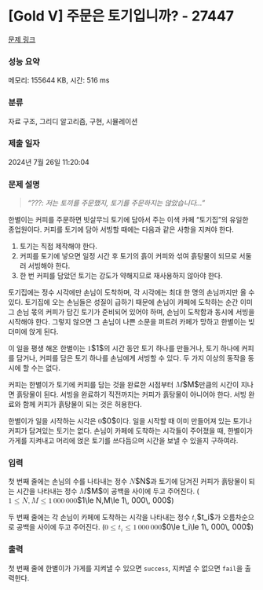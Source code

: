 # [Gold V] 주문은 토기입니까? - 27447 

[문제 링크](https://www.acmicpc.net/problem/27447) 

### 성능 요약

메모리: 155644 KB, 시간: 516 ms

### 분류

자료 구조, 그리디 알고리즘, 구현, 시뮬레이션

### 제출 일자

2024년 7월 26일 11:20:04

### 문제 설명

<blockquote>
<p><em>“???: 저는 토끼를 주문했지, 토기를 주문하지는 않았습니다…”</em></p>
</blockquote>

<p>한별이는 커피를 주문하면 빗살무늬 토기에 담아서 주는 이색 카페 “토기집”의 유일한 종업원이다. 커피를 토기에 담아 서빙할 때에는 다음과 같은 사항을 지켜야 한다.</p>

<ol>
	<li>토기는 직접 제작해야 한다.</li>
	<li>커피를 토기에 넣으면 일정 시간 후 토기의 흙이 커피와 섞여 흙탕물이 되므로 서둘러 서빙해야 한다.</li>
	<li>한 번 커피를 담았던 토기는 강도가 약해지므로 재사용하지 않아야 한다.</li>
</ol>

<p>토기집에는 정수 시각에만 손님이 도착하며, 각 시각에는 최대 한 명의 손님까지만 올 수 있다. 토기집에 오는 손님들은 성질이 급하기 때문에 손님이 카페에 도착하는 순간 이미 그 손님 몫의 커피가 담긴 토기가 준비되어 있어야 하며, 손님이 도착함과 동시에 서빙을 시작해야 한다. 그렇지 않으면 그 손님이 나쁜 소문을 퍼트려 카페가 망하고 한별이는 빚더미에 앉게 된다.</p>

<p>이 일을 평생 해온 한별이는 <mjx-container class="MathJax" jax="CHTML" style="font-size: 109%; position: relative;"><mjx-math class="MJX-TEX" aria-hidden="true"><mjx-mn class="mjx-n"><mjx-c class="mjx-c31"></mjx-c></mjx-mn></mjx-math><mjx-assistive-mml unselectable="on" display="inline"><math xmlns="http://www.w3.org/1998/Math/MathML"><mn>1</mn></math></mjx-assistive-mml><span aria-hidden="true" class="no-mathjax mjx-copytext">$1$</span></mjx-container>의 시간 동안 토기 하나를 만들거나, 토기 하나에 커피를 담거나, 커피를 담은 토기 하나를 손님에게 서빙할 수 있다. 두 가지 이상의 동작을 동시에 할 수는 없다.</p>

<p>커피는 한별이가 토기에 커피를 담는 것을 완료한 시점부터 <mjx-container class="MathJax" jax="CHTML" style="font-size: 109%; position: relative;"><mjx-math class="MJX-TEX" aria-hidden="true"><mjx-mi class="mjx-i"><mjx-c class="mjx-c1D440 TEX-I"></mjx-c></mjx-mi></mjx-math><mjx-assistive-mml unselectable="on" display="inline"><math xmlns="http://www.w3.org/1998/Math/MathML"><mi>M</mi></math></mjx-assistive-mml><span aria-hidden="true" class="no-mathjax mjx-copytext">$M$</span></mjx-container>만큼의 시간이 지나면 흙탕물이 된다. 서빙을 완료하기 직전까지는 커피가 흙탕물이 아니어야 한다. 서빙 완료와 함께 커피가 흙탕물이 되는 것은 허용한다.</p>

<p>한별이가 일을 시작하는 시각은 <mjx-container class="MathJax" jax="CHTML" style="font-size: 109%; position: relative;"><mjx-math class="MJX-TEX" aria-hidden="true"><mjx-mn class="mjx-n"><mjx-c class="mjx-c30"></mjx-c></mjx-mn></mjx-math><mjx-assistive-mml unselectable="on" display="inline"><math xmlns="http://www.w3.org/1998/Math/MathML"><mn>0</mn></math></mjx-assistive-mml><span aria-hidden="true" class="no-mathjax mjx-copytext">$0$</span></mjx-container>이다. 일을 시작할 때 이미 만들어져 있는 토기나 커피가 담겨있는 토기는 없다. 손님이 카페에 도착하는 시각들이 주어졌을 때, 한별이가 가게를 지켜내고 머리에 얹은 토기를 쓰다듬으며 시간을 보낼 수 있을지 구하여라.</p>

### 입력 

 <p>첫 번째 줄에는 손님의 수를 나타내는 정수 <mjx-container class="MathJax" jax="CHTML" style="font-size: 109%; position: relative;"><mjx-math class="MJX-TEX" aria-hidden="true"><mjx-mi class="mjx-i"><mjx-c class="mjx-c1D441 TEX-I"></mjx-c></mjx-mi></mjx-math><mjx-assistive-mml unselectable="on" display="inline"><math xmlns="http://www.w3.org/1998/Math/MathML"><mi>N</mi></math></mjx-assistive-mml><span aria-hidden="true" class="no-mathjax mjx-copytext">$N$</span></mjx-container>과 토기에 담겨진 커피가 흙탕물이 되는 시간을 나타내는 정수 <mjx-container class="MathJax" jax="CHTML" style="font-size: 109%; position: relative;"><mjx-math class="MJX-TEX" aria-hidden="true"><mjx-mi class="mjx-i"><mjx-c class="mjx-c1D440 TEX-I"></mjx-c></mjx-mi></mjx-math><mjx-assistive-mml unselectable="on" display="inline"><math xmlns="http://www.w3.org/1998/Math/MathML"><mi>M</mi></math></mjx-assistive-mml><span aria-hidden="true" class="no-mathjax mjx-copytext">$M$</span></mjx-container>이 공백을 사이에 두고 주어진다. (<mjx-container class="MathJax" jax="CHTML" style="font-size: 109%; position: relative;"><mjx-math class="MJX-TEX" aria-hidden="true"><mjx-mn class="mjx-n"><mjx-c class="mjx-c31"></mjx-c></mjx-mn><mjx-mo class="mjx-n" space="4"><mjx-c class="mjx-c2264"></mjx-c></mjx-mo><mjx-mi class="mjx-i" space="4"><mjx-c class="mjx-c1D441 TEX-I"></mjx-c></mjx-mi><mjx-mo class="mjx-n"><mjx-c class="mjx-c2C"></mjx-c></mjx-mo><mjx-mi class="mjx-i" space="2"><mjx-c class="mjx-c1D440 TEX-I"></mjx-c></mjx-mi><mjx-mo class="mjx-n" space="4"><mjx-c class="mjx-c2264"></mjx-c></mjx-mo><mjx-mn class="mjx-n" space="4"><mjx-c class="mjx-c31"></mjx-c></mjx-mn><mjx-mstyle><mjx-mspace style="width: 0.167em;"></mjx-mspace></mjx-mstyle><mjx-mn class="mjx-n"><mjx-c class="mjx-c30"></mjx-c><mjx-c class="mjx-c30"></mjx-c><mjx-c class="mjx-c30"></mjx-c></mjx-mn><mjx-mstyle><mjx-mspace style="width: 0.167em;"></mjx-mspace></mjx-mstyle><mjx-mn class="mjx-n"><mjx-c class="mjx-c30"></mjx-c><mjx-c class="mjx-c30"></mjx-c><mjx-c class="mjx-c30"></mjx-c></mjx-mn></mjx-math><mjx-assistive-mml unselectable="on" display="inline"><math xmlns="http://www.w3.org/1998/Math/MathML"><mn>1</mn><mo>≤</mo><mi>N</mi><mo>,</mo><mi>M</mi><mo>≤</mo><mn>1</mn><mstyle scriptlevel="0"><mspace width="0.167em"></mspace></mstyle><mn>000</mn><mstyle scriptlevel="0"><mspace width="0.167em"></mspace></mstyle><mn>000</mn></math></mjx-assistive-mml><span aria-hidden="true" class="no-mathjax mjx-copytext">$1\le N,M\le 1\, 000\, 000$</span></mjx-container>)</p>

<p>두 번째 줄에는 각 손님이 카페에 도착하는 시각을 나타내는 정수 <mjx-container class="MathJax" jax="CHTML" style="font-size: 109%; position: relative;"><mjx-math class="MJX-TEX" aria-hidden="true"><mjx-msub><mjx-mi class="mjx-i"><mjx-c class="mjx-c1D461 TEX-I"></mjx-c></mjx-mi><mjx-script style="vertical-align: -0.15em;"><mjx-mi class="mjx-i" size="s"><mjx-c class="mjx-c1D456 TEX-I"></mjx-c></mjx-mi></mjx-script></mjx-msub></mjx-math><mjx-assistive-mml unselectable="on" display="inline"><math xmlns="http://www.w3.org/1998/Math/MathML"><msub><mi>t</mi><mi>i</mi></msub></math></mjx-assistive-mml><span aria-hidden="true" class="no-mathjax mjx-copytext">$t_i$</span></mjx-container>가 오름차순으로 공백을 사이에 두고 주어진다. (<mjx-container class="MathJax" jax="CHTML" style="font-size: 109%; position: relative;"><mjx-math class="MJX-TEX" aria-hidden="true"><mjx-mn class="mjx-n"><mjx-c class="mjx-c30"></mjx-c></mjx-mn><mjx-mo class="mjx-n" space="4"><mjx-c class="mjx-c2264"></mjx-c></mjx-mo><mjx-msub space="4"><mjx-mi class="mjx-i"><mjx-c class="mjx-c1D461 TEX-I"></mjx-c></mjx-mi><mjx-script style="vertical-align: -0.15em;"><mjx-mi class="mjx-i" size="s"><mjx-c class="mjx-c1D456 TEX-I"></mjx-c></mjx-mi></mjx-script></mjx-msub><mjx-mo class="mjx-n" space="4"><mjx-c class="mjx-c2264"></mjx-c></mjx-mo><mjx-mn class="mjx-n" space="4"><mjx-c class="mjx-c31"></mjx-c></mjx-mn><mjx-mstyle><mjx-mspace style="width: 0.167em;"></mjx-mspace></mjx-mstyle><mjx-mn class="mjx-n"><mjx-c class="mjx-c30"></mjx-c><mjx-c class="mjx-c30"></mjx-c><mjx-c class="mjx-c30"></mjx-c></mjx-mn><mjx-mstyle><mjx-mspace style="width: 0.167em;"></mjx-mspace></mjx-mstyle><mjx-mn class="mjx-n"><mjx-c class="mjx-c30"></mjx-c><mjx-c class="mjx-c30"></mjx-c><mjx-c class="mjx-c30"></mjx-c></mjx-mn></mjx-math><mjx-assistive-mml unselectable="on" display="inline"><math xmlns="http://www.w3.org/1998/Math/MathML"><mn>0</mn><mo>≤</mo><msub><mi>t</mi><mi>i</mi></msub><mo>≤</mo><mn>1</mn><mstyle scriptlevel="0"><mspace width="0.167em"></mspace></mstyle><mn>000</mn><mstyle scriptlevel="0"><mspace width="0.167em"></mspace></mstyle><mn>000</mn></math></mjx-assistive-mml><span aria-hidden="true" class="no-mathjax mjx-copytext">$0\le t_i\le 1\, 000\, 000$</span></mjx-container>)</p>

### 출력 

 <p>첫 번째 줄에 한별이가 가게를 지켜낼 수 있으면 <code>success</code>, 지켜낼 수 없으면 <code>fail</code>을 출력한다.</p>

